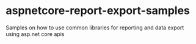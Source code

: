 # aspnetcore-report-export-samples
Samples on how to use common libraries for reporting and data export using asp.net core apis
